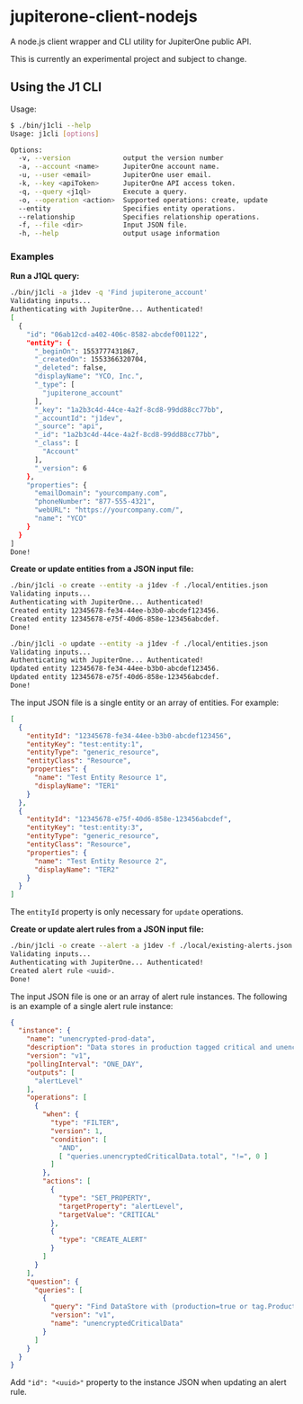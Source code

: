 # jupiterone-client-nodejs

A node.js client wrapper and CLI utility for JupiterOne public API.

This is currently an experimental project and subject to change.

## Using the J1 CLI

Usage:

```bash
$ ./bin/j1cli --help
Usage: j1cli [options]

Options:
  -v, --version             output the version number
  -a, --account <name>      JupiterOne account name.
  -u, --user <email>        JupiterOne user email.
  -k, --key <apiToken>      JupiterOne API access token.
  -q, --query <j1ql>        Execute a query.
  -o, --operation <action>  Supported operations: create, update
  --entity                  Specifies entity operations.
  --relationship            Specifies relationship operations.
  -f, --file <dir>          Input JSON file.
  -h, --help                output usage information
```

### Examples

**Run a J1QL query:**

```bash
./bin/j1cli -a j1dev -q 'Find jupiterone_account'
Validating inputs...
Authenticating with JupiterOne... Authenticated!
[
  {
    "id": "06ab12cd-a402-406c-8582-abcdef001122",
    "entity": {
      "_beginOn": 1553777431867,
      "_createdOn": 1553366320704,
      "_deleted": false,
      "displayName": "YCO, Inc.",
      "_type": [
        "jupiterone_account"
      ],
      "_key": "1a2b3c4d-44ce-4a2f-8cd8-99dd88cc77bb",
      "_accountId": "j1dev",
      "_source": "api",
      "_id": "1a2b3c4d-44ce-4a2f-8cd8-99dd88cc77bb",
      "_class": [
        "Account"
      ],
      "_version": 6
    },
    "properties": {
      "emailDomain": "yourcompany.com",
      "phoneNumber": "877-555-4321",
      "webURL": "https://yourcompany.com/",
      "name": "YCO"
    }
  }
]
Done!
```

**Create or update entities from a JSON input file:**

```bash
./bin/j1cli -o create --entity -a j1dev -f ./local/entities.json
Validating inputs...
Authenticating with JupiterOne... Authenticated!
Created entity 12345678-fe34-44ee-b3b0-abcdef123456.
Created entity 12345678-e75f-40d6-858e-123456abcdef.
Done!

./bin/j1cli -o update --entity -a j1dev -f ./local/entities.json
Validating inputs...
Authenticating with JupiterOne... Authenticated!
Updated entity 12345678-fe34-44ee-b3b0-abcdef123456.
Updated entity 12345678-e75f-40d6-858e-123456abcdef.
Done!
```

The input JSON file is a single entity or an array of entities. For example:

```json
[
  {
    "entityId": "12345678-fe34-44ee-b3b0-abcdef123456",
    "entityKey": "test:entity:1",
    "entityType": "generic_resource",
    "entityClass": "Resource",
    "properties": {
      "name": "Test Entity Resource 1",
      "displayName": "TER1"
    }
  },
  {
    "entityId": "12345678-e75f-40d6-858e-123456abcdef",
    "entityKey": "test:entity:3",
    "entityType": "generic_resource",
    "entityClass": "Resource",
    "properties": {
      "name": "Test Entity Resource 2",
      "displayName": "TER2"
    }
  }
]
```

The `entityId` property is only necessary for `update` operations.

**Create or update alert rules from a JSON input file:**

```bash
./bin/j1cli -o create --alert -a j1dev -f ./local/existing-alerts.json
Validating inputs...
Authenticating with JupiterOne... Authenticated!
Created alert rule <uuid>.
Done!
```

The input JSON file is one or an array of alert rule instances. The following is
an example of a single alert rule instance:

```json
{
  "instance": {
    "name": "unencrypted-prod-data",
    "description": "Data stores in production tagged critical and unencrypted",
    "version": "v1",
    "pollingInterval": "ONE_DAY",
    "outputs": [
      "alertLevel"
    ],
    "operations": [
      {
        "when": {
          "type": "FILTER",
          "version": 1,
          "condition": [
            "AND",
            [ "queries.unencryptedCriticalData.total", "!=", 0 ]
          ]
        },
        "actions": [
          {
            "type": "SET_PROPERTY",
            "targetProperty": "alertLevel",
            "targetValue": "CRITICAL"
          },
          {
            "type": "CREATE_ALERT"
          }
        ]
      }
    ],
    "question": {
      "queries": [
        {
          "query": "Find DataStore with (production=true or tag.Production=true) and classification='critical' and encrypted!=true as d return d.tag.AccountName as Account, d.displayName as UnencryptedDataStores, d._type as Type, d.encrypted as Encrypted",
          "version": "v1",
          "name": "unencryptedCriticalData"
        }
      ]
    }
  }
}
```

Add `"id": "<uuid>"` property to the instance JSON when updating an alert rule.
